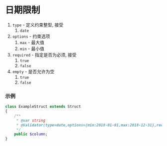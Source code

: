 # 日期限制

1. `type` - 定义约束整型, 接受
    1. `date`
1. `options` - 约束选项
    1. `max` - 最大值
    1. `min` - 最小值
1. `required` - 指定是否为必须, 接受
    1. `true`
    1. `false`
1. `empty` - 是否允许为空
    1. `true`
    1. `false`



### 示例

```php
class ExampleStruct extends Struct 
{
    /**
     * @var string
     * @Validator(type=date,options={min:2018-01-01,max:2018-12-31},required=true,empty=false)
     */
    public $column;
}
```
